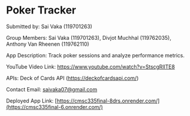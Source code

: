 # Poker Tracker

Submitted by: Sai Vaka (119701263)

Group Members: Sai Vaka (119701263), Divjot Muchhal (119762035), Anthony Van Rheenen (119762110)

App Description: Track poker sessions and analyze performance metrics.

YouTube Video Link: https://www.youtube.com/watch?v=StscgRlITE8

APIs: Deck of Cards API (https://deckofcardsapi.com/)

Contact Email: saivaka07@gmail.com

Deployed App Link: [https://cmsc335final-8drs.onrender.com/](https://cmsc335final-6.onrender.com/)
